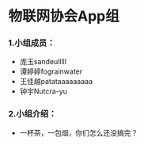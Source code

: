 # 物联网协会App组
### 1.小组成员：
- 庞玉sandeulllll
- 谭婷婷fograinwater
- 王佳越patataaaaaaaaa
- 钟宇Nutcra-yu
### 2.小组介绍：
- 一杯茶，一包烟，你们怎么还没搞完？